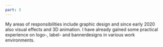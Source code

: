```yaml
---
part: 3
---
```


My areas of responsibilities include graphic design and since early 2020 also visual effects and 3D animation.
I have already gained some practical experience on logo-, label- and bannerdesigns in various work environments.
